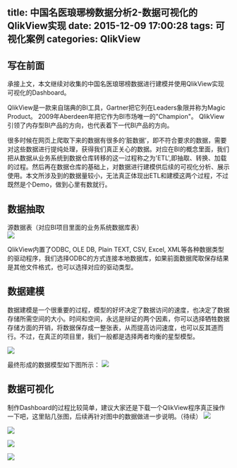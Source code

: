 title: 中国名医琅琊榜数据分析2-数据可视化的QlikView实现
date: 2015-12-09 17:00:28
tags: 可视化案例
categories: QlikView
---
## 写在前面
承接上文，本文继续对收集的中国名医琅琊榜数据进行建模并使用QlikView实现可视化的Dashboard。

QlikView是一款来自瑞典的BI工具，Gartner把它列在Leaders象限并称为Magic Product。 2009年Aberdeen年把它作为BI市场唯一的"Champion"。 QlikView引领了内存型BI产品的方向，也代表着下一代BI产品的方向。

很多时候在网页上爬取下来的数据有很多的‘脏数据’，即不符合要求的数据，需要对这些数据进行提纯处理，获得我们真正关心的数据。对应在BI的概念里面，我们把从数据从业务系统到数据仓库转移的这一过程称之为'ETL',即抽取、转换、加载的过程。然后再在数据仓库的基础上，对数据进行建模供后续的可视化分析、展示使用。本文所涉及到的数据量较小，无法真正体现出ETL和建模这两个过程，不过既然是个Demo，做到心里有数就行。

## 数据抽取

源数据表（对应BI项目里面的业务系统数据库表）
<br>![](http://7xoxf6.com1.z0.glb.clouddn.com/top10drtables.png)

QlikView内置了ODBC, OLE DB, Plain TEXT, CSV, Excel, XML等各种数据类型的驱动程序，我们选择ODBC的方式连接本地数据库，如果前面数据爬取保存结果是其他文件格式，也可以选择对应的驱动类型。

## 数据建模

数据建模是一个很重要的过程，模型的好坏决定了数据访问的速度，也决定了数据存储所需空间的大小。时间和空间，永远是辩证的两个因素，你可以选择牺牲数据存储方面的开销，将数据保存成一整张表，从而提高访问速度，也可以反其道而行。不过，在真正的项目里，我们一般都是选择两者均衡的星型模型。

![](http://7xoxf6.com1.z0.glb.clouddn.com/qlikview11notes41.png)

最终形成的数据模型如下图所示：
![](http://7xoxf6.com1.z0.glb.clouddn.com/top10drtop10dr_model.png)

## 数据可视化

制作Dashboard的过程比较简单，建议大家还是下载一个QlikView程序真正操作一下吧，这里贴几张图，后续再针对图中的数据做进一步说明。（待续）
![](http://7xoxf6.com1.z0.glb.clouddn.com/top10drdoctor1.png)

![](http://7xoxf6.com1.z0.glb.clouddn.com/top10drdoctor2.png)

![](http://7xoxf6.com1.z0.glb.clouddn.com/top10drdoctor3.png)

![](http://7xoxf6.com1.z0.glb.clouddn.com/top10drdoctor4.png)

